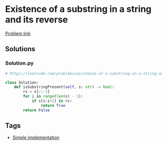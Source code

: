 # Existence of a substring in a string and its reverse

[Problem link](https://leetcode.com/problems/existence-of-a-substring-in-a-string-and-its-reverse/)

## Solutions


### Solution.py
```py
# https://leetcode.com/problems/existence-of-a-substring-in-a-string-and-its-reverse/

class Solution:
    def isSubstringPresent(self, s: str) -> bool:
        rs = s[::-1]
        for i in range(len(s) - 1):
            if s[i:i+2] in rs:
                return True
        return False
```
## Tags

* [Simple implementation](/README.md#Simple_implementation)
